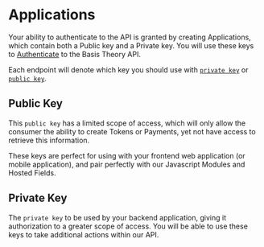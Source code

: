 # Applications

Your ability to authenticate to the API is granted by creating Applications, which contain both a Public key and a Private key. You will use these keys to [Authenticate](#authentication) to the Basis Theory API. 

Each endpoint will denote which key you should use with [`private key`](#private-key) or [`public key`](#public-key).

## Public Key
This `public key` has a limited scope of access, which will only allow the consumer the ability to create Tokens or Payments, yet not have access to retrieve this information. 

These keys are perfect for using with your frontend web application (or mobile application), and pair perfectly with our Javascript Modules and Hosted Fields.

## Private Key
The `private key` to be used by your backend application, giving it authorization to a greater scope of access. You will be able to use these keys to take additional actions within our API. 
